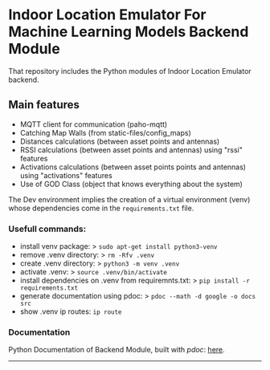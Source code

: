 # Indoor Location Emulator For Machine Learning Models Backend Module

That repository includes the Python modules of Indoor Location Emulator backend.

## Main features

- MQTT client for communication (paho-mqtt)
- Catching Map Walls (from static-files/config_maps)
- Distances calculations (between asset points and antennas)
- RSSI calculations (between asset points and antennas) using "rssi" features
- Activations calculations (between asset points points and antennas) using "activations" features
- Use of GOD Class (object that knows everything about the system)

The Dev environment implies the creation of a virtual environment (venv) whose dependencies come in the ```requirements.txt``` file.

### Usefull commands:
- install venv package: > ```sudo apt-get install python3-venv```
- remove .venv directory: > ```rm -Rfv .venv```
- create .venv directory: > ```python3 -m venv .venv```
- activate .venv: > ```source .venv/bin/activate```
- install dependencies on .venv from requiremnts.txt: > ```pip install -r requirements.txt```
- generate documentation using pdoc: > ```pdoc --math -d google -o docs src``` 
- show .venv ip routes: ```ip route```

### Documentation

Python Documentation of Backend Module, built with <em>pdoc</em>: [here](https://atnog.github.io/indoor-location-emulator-backend/).

---